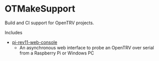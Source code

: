 # OTMakeSupport
Build and CI support for OpenTRV projects.

Includes
* [pi-rev11-web-console](pi-rev11-web-console/README.md)
  * An asynchronous web interface to probe an OpenTRV over serial from a Raspberry Pi or Windows PC
